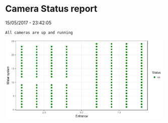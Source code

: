 Camera Status report
================
15/05/2017 - 23:42:05

    All cameras are up and running

![](camreport_files/figure-markdown_github/unnamed-chunk-2-1.png)
